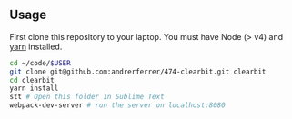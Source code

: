 ## Usage

First clone this repository to your laptop. You must have Node (> v4) and [yarn](https://yarnpkg.com/lang/en/docs/install/) installed.

```bash
cd ~/code/$USER
git clone git@github.com:andrerferrer/474-clearbit.git clearbit
cd clearbit
yarn install
stt # Open this folder in Sublime Text
webpack-dev-server # run the server on localhost:8080
```
